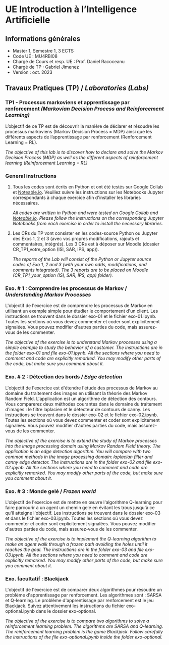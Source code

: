 # UE Introduction à l’Intelligence Artificielle

## Informations générales
- Master 1, Semestre 1, 3 ECTS
- Code UE : MU4RBI08
- Chargé de Cours et resp. UE : Prof. Daniel Racoceanu
- Chargé de TP : Gabriel Jimenez
- Version : oct. 2023

## Travaux Pratiques (TP) / *Laboratories (Labs)*
### TP1 - Processus markoviens et apprentissage par renforcement *(Markovian Decision Process and Reinforcement Learning)*

L’objectif de ce TP est de découvrir la manière de déclarer et résoudre les processus markoviens (Markov Decision Process = MDP) ainsi que les différents aspects de l’apprentissage par renforcement (Renforcement Learning = RL).

*The objective of this lab is to discover how to declare and solve the Markov Decision Process (MDP) as well as the different aspects of reinforcement learning (Reinforcement Learning = RL)*

### General instructions
1. Tous les codes sont écrits en Python et ont été testés sur Google Collab et [Noteable.io](https://app.noteable.io). Veuillez suivre les instructions sur les Notebooks Jupyter correspondants à chaque exercice afin d'installer les libraries nécessaires.

    *All codes are written in Python and were tested on Google Collab and [Noteable.io](https://app.noteable.io). Please follow the instructions on the corresponding Jupyter Notebooks from each exercise in order to install the necessary libraries.*

2. Les CRs du TP vont consister en les codes-source Python ou Jupyter des Exos 1, 2 et 3 (avec vos propres modifications, rajouts et commentaires, intégrés). Les 3 CRs est à déposer sur Moodle (dossier CR_TP1_votre_option (ISI, SAR, IPS, app)). 

    *The reports of the Lab will consist of the Python or Jupyter source codes of Exo 1, 2 and 3 (with your own adds, modifications, and comments integrated). The 3 reports are to be placed on Moodle (CR_TP1_your_option (ISI, SAR, IPS, app) folder).*

### Exo. # 1 : Comprendre les processus de Markov / *Understanding Markov Processes*

L'objectif de l'exercice est de comprendre les processus de Markov en utilisant un exemple simple pour étudier le comportement d'un client. Les instructions se trouvent dans le dossier exo-01 et le fichier exo-01.ipynb. Toutes les sections où vous devez commenter et coder sont explicitement signalées. Vous pouvez modifier d'autres parties du code, mais assurez-vous de les commenter.

*The objective of the exercise is to understand Markov processes using a simple example to study the behavior of a customer. The instructions are in the folder exo-01 and file exo-01.ipynb. All the sections where you need to comment and code are explicitly remarked. You may modify other parts of the code, but make sure you comment about it.*

### Exo. # 2 : Détection des bords / *Edge detection*
L'objectif de l'exercice est d'étendre l'étude des processus de Markov au domaine du traitement des images en utilisant la théorie des Markov Random Field. L'application est un algorithme de détection des contours. Vous comparerez deux méthodes courantes dans le domaine du traitement d'images : le filtre laplacien et le détecteur de contours de canny. Les instructions se trouvent dans le dossier exo-02 et le fichier exo-02.ipynb. Toutes les sections où vous devez commenter et coder sont explicitement signalées. Vous pouvez modifier d'autres parties du code, mais assurez-vous de les commenter.

*The objective of the exercise is to extend the study of Markov processes into the image processing domain using Markov Random Field theory. The application is an edge detection algorithm. You will compare with two common methods in the image processing domain: laplacian filter and canny edge detector. The instructions are in the folder exo-02 and file exo-02.ipynb. All the sections where you need to comment and code are explicitly remarked. You may modify other parts of the code, but make sure you comment about it.*

### Exo. # 3 : Monde gelé / *Frozen world*
L'objectif de l'exercice est de mettre en œuvre l'algorithme Q-learning pour faire parcourir à un agent un chemin gelé en évitant les trous jusqu'à ce qu'il atteigne l'objectif. Les instructions se trouvent dans le dossier exo-03 et dans le fichier exo-03.ipynb. Toutes les sections où vous devez commenter et coder sont explicitement signalées. Vous pouvez modifier d'autres parties du code, mais assurez-vous de les commenter. 

*The objective of the exercise is to implement the Q-learning algorithm to make an agent walk through a frozen path avoiding the holes until it reaches the goal. The instructions are in the folder exo-03 and file exo-03.ipynb. All the sections where you need to comment and code are explicitly remarked. You may modify other parts of the code, but make sure you comment about it.*

### Exo. facultatif : Blackjack
L'objectif de l'exercice est de comparer deux algorithmes pour résoudre un problème d'apprentissage par renforcement. Les algorithmes sont : SARSA et Q-learning. Le problème d'apprentissage par renforcement est le jeu Blackjack. Suivez attentivement les instructions du fichier exo-optional.ipynb dans le dossier exo-optional. 

*The objective of the exercise is to compare two algorithms to solve a reinforcement learning problem. The algorithms are SARSA and Q-learning. The reinforcement learning problem is the game Blackjack. Follow carefully the instructions of the file exo-optional.ipynb inside the folder exo-optional.*
